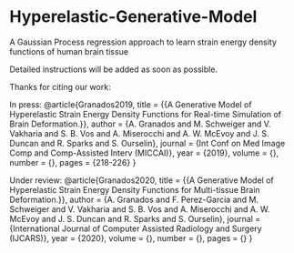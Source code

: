 # Hyperelastic-Generative-Model
A Gaussian Process regression approach to learn strain energy density functions of human brain tissue

Detailed instructions will be added as soon as possible.

Thanks for citing our work:

In press:
@article{Granados2019,
	title = {{A Generative Model of Hyperelastic Strain Energy Density Functions for Real-time Simulation of Brain Deformation.}},
	author = {A. Granados and M. Schweiger and V. Vakharia and S. B. Vos and A. Miserocchi and A. W. McEvoy and J. S. Duncan and R. Sparks and S. Ourselin},
	journal = {Int Conf on Med Image Comp and Comp-Assisted Interv (MICCAI)},
	year = {2019},
	volume = {},
	number = {},
	pages = {218-226}
}

Under review:
@article{Granados2020,
	title = {{A Generative Model of Hyperelastic Strain Energy Density Functions for Multi-tissue Brain Deformation.}},
	author = {A. Granados and F. Perez-Garcia and M. Schweiger and V. Vakharia and S. B. Vos and A. Miserocchi and A. W. McEvoy and J. S. Duncan and R. Sparks and S. Ourselin},
	journal = {International Journal of Computer Assisted Radiology and Surgery (IJCARS)},
	year = {2020},
	volume = {},
	number = {},
	pages = {}
}
